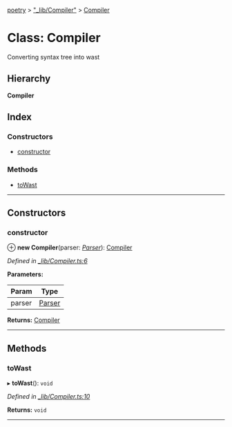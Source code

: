 [poetry](../README.md) > ["_lib/Compiler"](../modules/__lib_compiler_.md) > [Compiler](../classes/__lib_compiler_.compiler.md)

# Class: Compiler

Converting syntax tree into wast

## Hierarchy

**Compiler**

## Index

### Constructors

* [constructor](__lib_compiler_.compiler.md#constructor)

### Methods

* [toWast](__lib_compiler_.compiler.md#towast)

---

## Constructors

<a id="constructor"></a>

###  constructor

⊕ **new Compiler**(parser: *[Parser](__lib_parser_.parser.md)*): [Compiler](__lib_compiler_.compiler.md)

*Defined in [_lib/Compiler.ts:6](https://github.com/FantasyInternet/poetry/blob/HEAD/src/script/_lib/Compiler.ts#L6)*

**Parameters:**

| Param | Type |
| ------ | ------ |
| parser | [Parser](__lib_parser_.parser.md) |

**Returns:** [Compiler](__lib_compiler_.compiler.md)

___

## Methods

<a id="towast"></a>

###  toWast

▸ **toWast**(): `void`

*Defined in [_lib/Compiler.ts:10](https://github.com/FantasyInternet/poetry/blob/HEAD/src/script/_lib/Compiler.ts#L10)*

**Returns:** `void`

___

